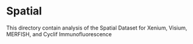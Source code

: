 # Spatial
This directory contain analysis of the Spatial Dataset for Xenium, Visium, MERFISH, and Cyclif Immunofluorescence
